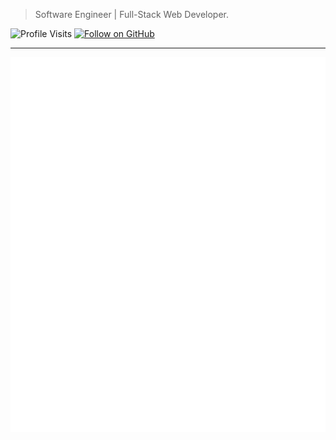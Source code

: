 > Software Engineer | Full-Stack Web Developer.

<p>
  <img src="https://komarev.com/ghpvc/?username=rezazand&style=flat-square" alt="Profile Visits"> 
  <a href="https://github.com/rezazand" target="_blank">
    <img alt="Follow on GitHub" src="https://img.shields.io/github/followers/rezazand?label=Follow&style=social">
  </a>
</p>

---
[![Metrics](/github-metrics.svg)](https://github.com/rezazand)
